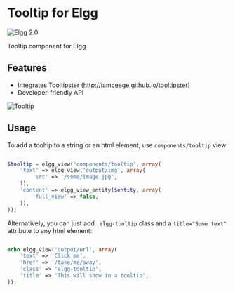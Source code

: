 Tooltip for Elgg
================
![Elgg 2.0](https://img.shields.io/badge/Elgg-2.0.x-orange.svg?style=flat-square)

Tooltip component for Elgg

## Features

* Integrates Tooltipster (http://iamceege.github.io/tooltipster)
* Developer-friendly API

![Tooltip](https://raw.github.com/hypeJunction/elgg_tooltip/master/screenshots/tooltip.png "Tooltip")

## Usage

To add a tooltip to a string or an html element, use `components/tooltip` view:

```php

$tooltip = elgg_view('components/tooltip', array(
	'text' => elgg_view('output/img', array(
		'src' => '/some/image.jpg',
	)),
	'content' => elgg_view_entity($entity, array(
		'full_view' => false,
	)),
));
```

Alternatively, you can just add `.elgg-tooltip` class and a `title="Some text"`
attribute to any html element:

```php

echo elgg_view('output/url', array(
	'text' => 'Click me',
	'href' => '/take/me/away',
	'class' => 'elgg-tooltip',
	'title' => 'This will show in a tooltip',
));
```